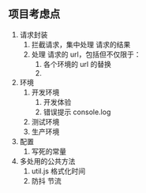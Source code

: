 ## 项目考虑点
1. 请求封装
   1. 拦截请求，集中处理 请求的结果
   2. 处理 请求的 url，包括但不仅限于：
      1. 各个环境的 url 的替换
      2. 
2. 环境
   1. 开发环境
      1. 开发体验
      2. 错误提示 console.log
   2. 测试环境
   3. 生产环境
3. 配置
   1. 写死的常量
4. 多处用的公共方法
   1. util.js 格式化时间 
   2. 防抖 节流